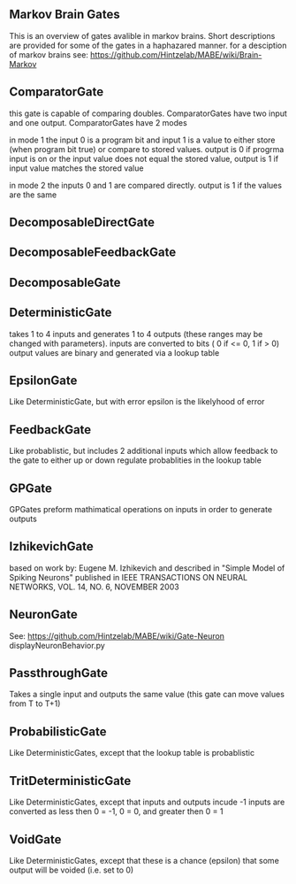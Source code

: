 ## Markov Brain Gates
This is an overview of gates avalible in markov brains. Short descriptions are provided for some of the gates in a haphazared manner.
for a desciption of markov brains see: https://github.com/Hintzelab/MABE/wiki/Brain-Markov


## ComparatorGate
this gate is capable of comparing doubles. ComparatorGates have two input and one output.
ComparatorGates have 2 modes

in mode 1 the input 0 is a program bit and input 1 is a value to either store (when program bit true) or compare to stored values.
output is 0 if progrma input is on or the input value does not equal the stored value, output is 1 if input value matches the stored value

in mode 2 the inputs 0 and 1 are compared directly. output is 1 if the values are the same

## DecomposableDirectGate


## DecomposableFeedbackGate


## DecomposableGate


## DeterministicGate
takes 1 to 4 inputs and generates 1 to 4 outputs (these ranges may be changed with parameters).
inputs are converted to bits ( 0 if <= 0, 1 if > 0)
output values are binary and generated via a lookup table


## EpsilonGate
Like DeterministicGate, but with error
epsilon is the likelyhood of error

## FeedbackGate
Like probablistic, but includes 2 additional inputs which allow feedback to the gate to either up or down regulate probablities in the lookup table

## GPGate
GPGates preform mathimatical operations on inputs in order to generate outputs

## IzhikevichGate
based on work by: Eugene M. Izhikevich and described in "Simple Model of Spiking Neurons"
published in IEEE TRANSACTIONS ON NEURAL NETWORKS, VOL. 14, NO. 6, NOVEMBER 2003

## NeuronGate
See: https://github.com/Hintzelab/MABE/wiki/Gate-Neuron
displayNeuronBehavior.py

## PassthroughGate
Takes a single input and outputs the same value (this gate can move values from T to T+1)

## ProbabilisticGate
Like DeterministicGates, except that the lookup table is probablistic

## TritDeterministicGate
Like DeterministicGates, except that inputs and outputs incude -1
inputs are converted as less then 0 = -1, 0 = 0, and greater then 0 = 1

## VoidGate
Like DeterministicGates, except that these is a chance (epsilon) that some output will be voided (i.e. set to 0) 
